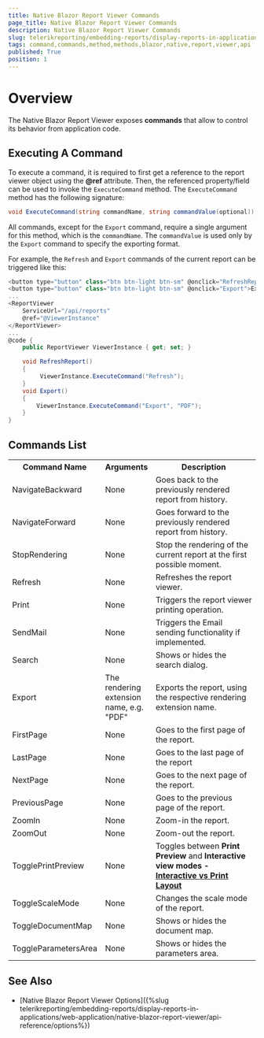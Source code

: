 ```yaml
---
title: Native Blazor Report Viewer Commands
page_title: Native Blazor Report Viewer Commands 
description: Native Blazor Report Viewer Commands
slug: telerikreporting/embedding-reports/display-reports-in-applications/web-application/native-blazor-report-viewer/api-reference/commands
tags: command,commands,method,methods,blazor,native,report,viewer,api
published: True
position: 1
---
```

<style>
table th:first-of-type {
	width: 20%;
}
table th:nth-of-type(2) {
	width: 20%;
}

table th:nth-of-type(3) {
	width: 60%;
}
</style>

# Overview

The Native Blazor Report Viewer exposes __commands__ that allow to control its behavior from application code.

## Executing A Command

To execute a command, it is required to first get a reference to the report viewer object using the __@ref__ attribute. Then, the referenced property/field can be used to invoke the `ExecuteCommand` method. The `ExecuteCommand` method has the following signature:

````C#
void ExecuteCommand(string commandName, string commandValue(optional))
````

All commands, except for the `Export` command, require a single argument for this method, which is the `commandName`. The `commandValue` is used only by the `Export` command to specify the exporting format. 

For example, the `Refresh` and `Export` commands of the current report can be triggered like this: 
    
````C#
<button type="button" class="btn btn-light btn-sm" @onclick="RefreshReport">Refresh Report</button>
<button type="button" class="btn btn-light btn-sm" @onclick="Export">Export Report to PDF</button>
...
<ReportViewer
    ServiceUrl="/api/reports"
    @ref="@ViewerInstance"
</ReportViewer>
...
@code {
    public ReportViewer ViewerInstance { get; set; } 

    void RefreshReport()
    {
         ViewerInstance.ExecuteCommand("Refresh");
    }
    void Export()
    {
        ViewerInstance.ExecuteCommand("Export", "PDF");
    }
}
````

## Commands List

<body>
	<table>
		<tr>
			<th>Command Name</th>
			<th>Arguments</th>
			<th>Description</th>
		</tr>
		<tr>
			<td>NavigateBackward</td>
			<td>
				None
			</td>
			<td>
				Goes back to the previously rendered report from history.
			</td>
		</tr>
		<tr>
			<td>NavigateForward</td>
			<td>
				None
			</td>
			<td>
				Goes forward to the previously rendered report from history.
			</td>
		</tr>
		<tr>
			<td>StopRendering</td>
			<td>
				None
			</td>
			<td>
				Stop the rendering of the current report at the first possible moment.
			</td>
		</tr>
		<tr>
			<td>Refresh</td>
			<td>
				None
			</td>
			<td>
				Refreshes the report viewer.
			</td>
		</tr>
		<tr>
			<td>Print</td>
			<td>
				None
			</td>
			<td>
				Triggers the report viewer printing operation.
			</td>
		</tr>
		<tr>
			<td>SendMail</td>
			<td>
				None
			</td>
			<td>
				Triggers the Email sending functionality if implemented.
			</td>
		</tr>
		<tr>
			<td>Search</td>
			<td>
				None
			</td>
			<td>
				Shows or hides the search dialog.
			</td>
		</tr>
		<tr>
			<td>Export</td>
			<td>
				The rendering extension name, e.g. "PDF"
			</td>
			<td>
				Exports the report, using the respective rendering extension name.
			</td>
		</tr>
		<tr>
			<td>FirstPage</td>
			<td>
				None
			</td>
			<td>
				Goes to the first page of the report.
			</td>
		</tr>
		<tr>
			<td>LastPage</td>
			<td>
				None
			</td>
			<td>
				Goes to the last page of the report
			</td>
		</tr>
		<tr>
			<td>NextPage</td>
			<td>
				None
			</td>
			<td>
				Goes to the next page of the report.
			</td>
		</tr>
		<tr>
			<td>PreviousPage</td>
			<td>
				None
			</td>
			<td>
				Goes to the previous page of the report.
			</td>
		</tr>
		<tr>
			<td>ZoomIn</td>
			<td>
				None
			</td>
			<td>
				Zoom-in the report.
			</td>
		</tr>
			<tr>
			<td>ZoomOut</td>
			<td>
				None
			</td>
			<td>
				Zoom-out the report.
			</td>
		</tr>
		<tr>
			<td>TogglePrintPreview</td>
			<td>
				None
			</td>
			<td>
				Toggles between <strong>Print Preview</strong> and <strong>Interactive<strong> view modes - <a href="{%slug telerikreporting/using-reports-in-applications/display-reports-in-applications/interactive-vs.-print-layout%}" target="_blank">Interactive vs Print Layout</a>
			</td>
		</tr>
		<tr>
			<td>ToggleScaleMode</td>
			<td>
				None
			</td>
			<td>
				Changes the scale mode of the report.
			</td>
		</tr>
		<tr>
			<td>ToggleDocumentMap</td>
			<td>
				None
			</td>
			<td>
					Shows or hides the document map.
			</td>
		</tr>
		<tr>
			<td>ToggleParametersArea</td>
			<td>
				None
			</td>
			<td>
				Shows or hides the parameters area.
			</td>
		</tr>
	</table>
</body>

## See Also

* [Native Blazor Report Viewer Options]({%slug telerikreporting/embedding-reports/display-reports-in-applications/web-application/native-blazor-report-viewer/api-reference/options%})
